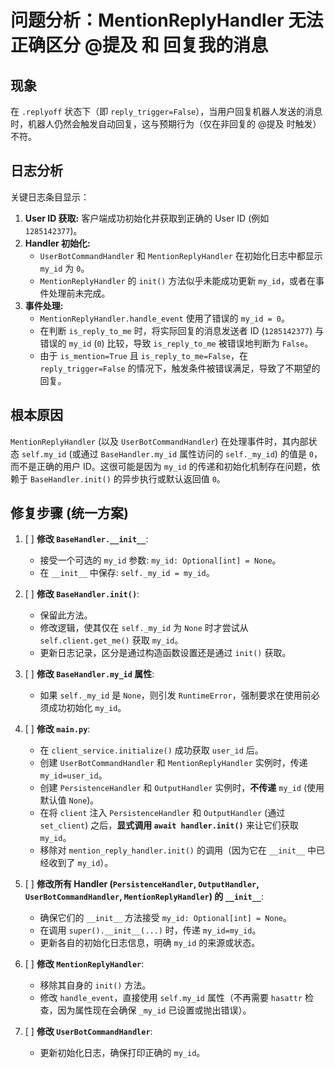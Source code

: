 # 问题分析：MentionReplyHandler 无法正确区分 @提及 和 回复我的消息

## 现象

在 `.replyoff` 状态下（即 `reply_trigger=False`），当用户回复机器人发送的消息时，机器人仍然会触发自动回复，这与预期行为（仅在非回复的 @提及 时触发）不符。

## 日志分析

关键日志条目显示：

1.  **User ID 获取:** 客户端成功初始化并获取到正确的 User ID (例如 `1285142377`)。
2.  **Handler 初始化:**
    *   `UserBotCommandHandler` 和 `MentionReplyHandler` 在初始化日志中都显示 `my_id` 为 `0`。
    *   `MentionReplyHandler` 的 `init()` 方法似乎未能成功更新 `my_id`，或者在事件处理前未完成。
3.  **事件处理:**
    *   `MentionReplyHandler.handle_event` 使用了错误的 `my_id = 0`。
    *   在判断 `is_reply_to_me` 时，将实际回复的消息发送者 ID (`1285142377`) 与错误的 `my_id` (`0`) 比较，导致 `is_reply_to_me` 被错误地判断为 `False`。
    *   由于 `is_mention=True` 且 `is_reply_to_me=False`，在 `reply_trigger=False` 的情况下，触发条件被错误满足，导致了不期望的回复。

## 根本原因

`MentionReplyHandler` (以及 `UserBotCommandHandler`) 在处理事件时，其内部状态 `self.my_id` (或通过 `BaseHandler.my_id` 属性访问的 `self._my_id`) 的值是 `0`，而不是正确的用户 ID。这很可能是因为 `my_id` 的传递和初始化机制存在问题，依赖于 `BaseHandler.init()` 的异步执行或默认返回值 `0`。

## 修复步骤 (统一方案)

1.  [ ] **修改 `BaseHandler.__init__`**:
    *   接受一个可选的 `my_id` 参数: `my_id: Optional[int] = None`。
    *   在 `__init__` 中保存: `self._my_id = my_id`。

2.  [ ] **修改 `BaseHandler.init()`**:
    *   保留此方法。
    *   修改逻辑，使其仅在 `self._my_id` 为 `None` 时才尝试从 `self.client.get_me()` 获取 `my_id`。
    *   更新日志记录，区分是通过构造函数设置还是通过 `init()` 获取。

3.  [ ] **修改 `BaseHandler.my_id` 属性**:
    *   如果 `self._my_id` 是 `None`，则引发 `RuntimeError`，强制要求在使用前必须成功初始化 `my_id`。

4.  [ ] **修改 `main.py`**:
    *   在 `client_service.initialize()` 成功获取 `user_id` 后。
    *   创建 `UserBotCommandHandler` 和 `MentionReplyHandler` 实例时，传递 `my_id=user_id`。
    *   创建 `PersistenceHandler` 和 `OutputHandler` 实例时，**不传递** `my_id` (使用默认值 `None`)。
    *   在将 `client` 注入 `PersistenceHandler` 和 `OutputHandler` (通过 `set_client`) 之后，**显式调用 `await handler.init()`** 来让它们获取 `my_id`。
    *   移除对 `mention_reply_handler.init()` 的调用（因为它在 `__init__` 中已经收到了 `my_id`）。

5.  [ ] **修改所有 Handler (`PersistenceHandler`, `OutputHandler`, `UserBotCommandHandler`, `MentionReplyHandler`) 的 `__init__`**:
    *   确保它们的 `__init__` 方法接受 `my_id: Optional[int] = None`。
    *   在调用 `super().__init__(...)` 时，传递 `my_id=my_id`。
    *   更新各自的初始化日志信息，明确 `my_id` 的来源或状态。

6.  [ ] **修改 `MentionReplyHandler`**:
    *   移除其自身的 `init()` 方法。
    *   修改 `handle_event`，直接使用 `self.my_id` 属性（不再需要 `hasattr` 检查，因为属性现在会确保 `_my_id` 已设置或抛出错误）。

7.  [ ] **修改 `UserBotCommandHandler`**:
    *   更新初始化日志，确保打印正确的 `my_id`。
```
